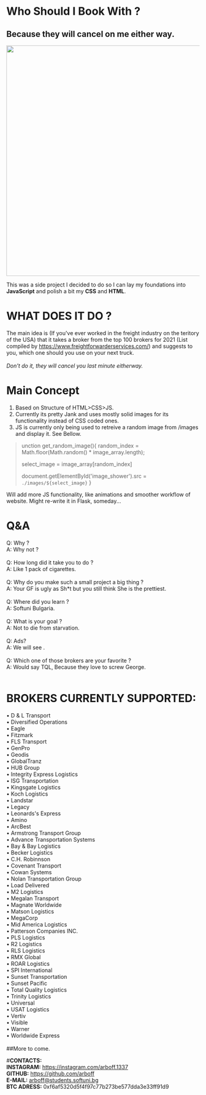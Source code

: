 # Who Should I Book With ?
## Because they will cancel on me either way.

<p align="center">
  <img width="920" height="600" src="https://i.ibb.co/kGqKVSn/spapshot2.png">
</p>


This was a side project I decided to do so I can lay my foundations into **JavaScript** and polish a bit my **CSS** and **HTML**.

#  WHAT DOES IT DO ? 

The main idea is (If you've ever worked in the freight industry on the teritory of the USA) that it takes a broker from the top 100 brokers for 2021 (List compiled by https://www.freightforwarderservices.com/) and suggests to you, which one should you use on your next truck. <br /> <br />
*Don't do it, they will cancel you last minute eitherway.*

# Main Concept

1. Based on Structure of HTML>CSS>JS.
2. Currently its pretty Jank and uses mostly solid images for its functionality instead of CSS coded ones.
3. JS is currently only being used to retreive a random image from /images and display it. See Bellow.

>unction get_random_image(){
>  random_index = Math.floor(Math.random() * image_array.length);
>
>  select_image = image_array[random_index]
>
> document.getElementById('image_shower').src = `./images/${select_image}`
>}

 Will add more JS functionality, like animations and smoother workflow of website.
 Might re-write it in Flask, someday...


# Q&A
 Q: Why ? <br />
 A: Why not ? <br />
<br />
 Q: How long did it take you to do ? <br />
 A: Like 1 pack of cigarettes. <br />
<br />
 Q: Why do you make such a small project a big thing ? <br />
 A: Your GF is ugly as Sh*t but you still think She is the prettiest. <br />
<br />
 Q: Where did you learn ? <br />
 A: Softuni Bulgaria. <br />
<br />
 Q: What is your goal ? <br />
 A: Not to die from starvation. <br />
<br />
 Q: Ads? <br />
 A: We will see .<br />
<br />
 Q: Which one of those brokers are your favorite ? <br />
 A: Would say TQL, Because they love to screw George. <br />
<br />
# BROKERS CURRENTLY SUPPORTED:
• D & L Transport <br />
• Diversified Operations <br />
• Eagle <br />
• Fitzmark <br />
• FLS Transport <br />
• GenPro <br />
• Geodis <br />
• GlobalTranz <br />
• HUB Group <br />
• Integrity Express Logistics <br />
• ISG Transportation <br />
• Kingsgate Logistics <br />
• Koch Logistics <br />
• Landstar <br />
• Legacy <br />
• Leonards's Express <br />
• Amino <br />
• ArcBest <br />
• Armstrong Transport Group <br />
• Advance Transportation Systems <br />
• Bay & Bay Logistics <br />
• Becker Logistics <br />
• C.H. Robinnson <br />
• Covenant Transport <br />
• Cowan Systems <br />
• Nolan Transportation Group <br />
• Load Delivered <br />
• M2 Logistics <br />
• Megalan Transport <br />
• Magnate Worldwide <br />
• Matson Logistics <br />
• MegaCorp <br />
• Mid America Logistics <br />
• Patterson Companies INC. <br />
• PLS Logistics <br />
• R2 Logistics <br />
• RLS Logistics <br />
• RMX Global <br />
• ROAR Logistics <br />
• SPI International <br />
• Sunset Transportation <br />
• Sunset Pacific <br />
• Total Quality Logistics <br />
• Trinity Logistics <br />
• Universal	<br />
• USAT Logistics <br />
• Vertiv <br />
• Visible <br />
• Warner <br />
• Worldwide Express <br />
<br />
##More to come.

#**CONTACTS:**<br />
**INSTAGRAM:** https://instagram.com/arboff.1337 <br />
**GITHUB:** https://github.com/arboff <br />
**E-MAIL:** arboff@students.softuni.bg <br />
**BTC ADRESS:** 0xf6af5320d5f4f97c77b273be577dda3e33ff91d9 <br />







